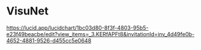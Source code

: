 # VisuNet
https://lucid.app/lucidchart/1bc03d80-8f3f-4803-95b5-e23f49beacbe/edit?view_items=_3.KERfAPFt8&invitationId=inv_4d49fe0b-4652-4881-9526-d455cc5e0648
